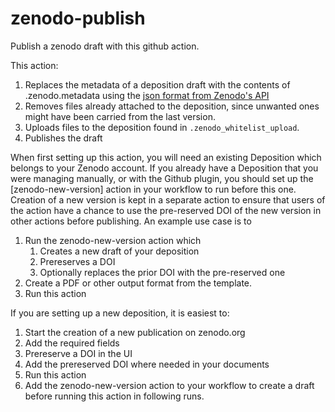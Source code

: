 # zenodo-publish
Publish a zenodo draft with this github action.

This action:

1. Replaces the metadata of a deposition draft with the contents of .zenodo.metadata using the [json format from Zenodo's API](https://developers.zenodo.org/#deposit-metadata)
1. Removes files already attached to the deposition, since unwanted ones might have been carried from the last version.
1. Uploads files to the deposition found in `.zenodo_whitelist_upload`.
1. Publishes the draft

When first setting up this action, you will need an existing Deposition which belongs to your Zenodo account.
If you already have a Deposition that you were managing manually, or with the Github plugin, you should set up the [zenodo-new-version] action in your workflow to run before this one. Creation of a new version is kept in a separate action to ensure that users of the action have a chance to use the pre-reserved DOI of the new version in other actions before publishing. An example use case is to 
1. Run the zenodo-new-version action which
    1. Creates a new draft of your deposition
    1. Prereserves a DOI
    1. Optionally replaces the prior DOI with the pre-reserved one
1. Create a PDF or other output format from the template.
1. Run this action

If you are setting up a new deposition, it is easiest to:
1. Start the creation of a new publication on zenodo.org
1. Add the required fields
1. Prereserve a DOI in the UI
1. Add the prereserved DOI where needed in your documents
1. Run this action
1. Add the zenodo-new-version action to your workflow to create a draft before running this action in following runs.
